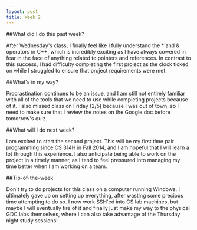 ```yaml
---
layout: post
title: Week 2
---
```


##What did I do this past week?

After Wednesday's class, I finally feel like I fully understand the * and & operators in C++, which is incredibly exciting as I have always cowered in fear in the face of anything related to pointers and references. In contrast to this success, I had difficulty completing the first project as the clock ticked on while I struggled to ensure that project requirements were met. 

##What's in my way?

Procrastination continues to be an issue, and I am still not entirely familiar with all of the tools that we need to use while completing projects because of it. I also missed class on Friday (2/5) because I was out of town, so I need to make sure that I review the notes on the Google doc before tomorrow's quiz.

##What will I do next week?

I am excited to start the second project. This will be my first time pair programming since CS 314H in Fall 2014, and I am hopeful that I will learn a lot through this experience. I also anticipate being able to work on the project in a timely manner, as I tend to feel pressured into managing my time better when I am working on a team.

##Tip-of-the-week

Don't try to do projects for this class on a computer running Windows. I ultimately gave up on setting up everything, after wasting some precious time attempting to do so. I now work SSH'ed into CS lab machines, but maybe I will eventually tire of it and finally just make my way to the physical GDC labs themselves, where I can also take advantage of the Thursday night study sessions!
